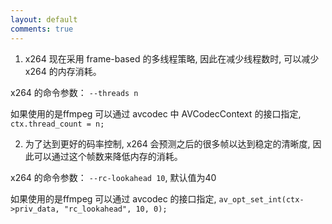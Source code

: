 ```yaml
---
layout: default
comments: true
---
```


1. x264 现在采用 frame-based 的多线程策略, 因此在减少线程数时, 可以减少x264 的内存消耗。

x264 的命令参数： `--threads n`

如果使用的是ffmpeg 可以通过 avcodec 中 AVCodecContext 的接口指定, `ctx.thread_count = n;`

2. 为了达到更好的码率控制, x264 会预测之后的很多帧以达到稳定的清晰度, 因此可以通过这个帧数来降低内存的消耗。

x264 的命令参数： `--rc-lookahead 10`, 默认值为40

如果使用的是ffmpeg 可以通过 avcodec 的接口指定, 
`av_opt_set_int(ctx->priv_data, "rc_lookahead", 10, 0);`